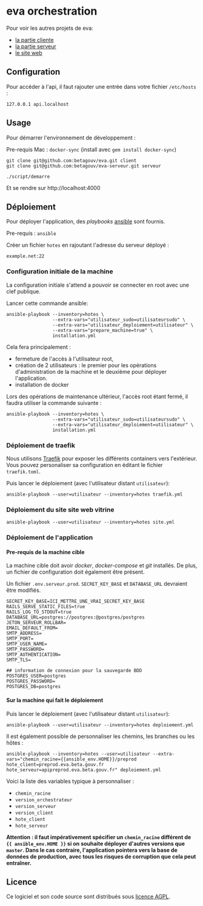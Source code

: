 # eva orchestration

Pour voir les autres projets de eva:

- [la partie cliente](https://github.com/betagouv/eva)
- [la partie serveur](https://github.com/betagouv/eva-serveur)
- [le site web](https://github.com/betagouv/eva-www)

## Configuration

Pour accéder à l'api, il faut rajouter une entrée dans votre fichier `/etc/hosts` :

    127.0.0.1 api.localhost

## Usage

Pour démarrer l'environnement de développement :

Pre-requis Mac : `docker-sync` (install avec `gem install docker-sync`)


    git clone git@github.com:betagouv/eva.git client
    git clone git@github.com:betagouv/eva-serveur.git serveur

    ./script/demarre

Et se rendre sur http://localhost:4000

## Déploiement

Pour déployer l'application, des *playbooks* [ansible][] sont fournis.

Pre-requis : `ansible`

Créer un fichier `hotes` en rajoutant l'adresse du serveur déployé :

    example.net:22

### Configuration initiale de la machine

La configuration initiale s'attend a pouvoir se connecter en root avec une clef publique.

Lancer cette commande ansible:

    ansible-playbook --inventory=hotes \
                     --extra-vars="utilisateur_sudo=utilisateursudo" \
                     --extra-vars="utilisateur_deploiement=utilisateur" \
                     --extra-vars="prepare_machine=true" \
                     installation.yml

Cela fera principalement :
 - fermeture de l'accès à l'utilisateur root,
 - création de 2 utilisateurs : le premier pour les opérations d'administration de la machine et le deuxième pour déployer l'application.
 - installation de docker

Lors des opérations de maintenance ultérieur, l'accès root étant fermé, il
faudra utiliser la commande suivante :

    ansible-playbook --inventory=hotes \
                     --extra-vars="utilisateur_sudo=utilisateursudo" \
                     --extra-vars="utilisateur_deploiement=utilisateur" \
                     installation.yml

### Déploiement de traefik

Nous utilisons [Traefik][] pour exposer les différents containers vers l'extérieur. Vous pouvez personaliser sa configuration en éditant le fichier `traefik.toml`.

Puis lancer le déploiement (avec l'utilisateur distant `utilisateur`):

    ansible-playbook --user=utilisateur --inventory=hotes traefik.yml

### Déploiement du site site web vitrine

    ansible-playbook --user=utilisateur --inventory=hotes site.yml

### Déploiement de l'application

#### Pre-requis de la machine cible

La machine cible doit avoir *docker*, *docker-compose* et *git* installés.
De plus, un fichier de configuration doit également être présent.

Un fichier `.env.serveur.prod`. `SECRET_KEY_BASE` et `DATABASE_URL` devraient être modifiés.

    SECRET_KEY_BASE=ICI_METTRE_UNE_VRAI_SECRET_KEY_BASE
    RAILS_SERVE_STATIC_FILES=true
    RAILS_LOG_TO_STDOUT=true
    DATABASE_URL=postgres://postgres:@postgres/postgres
    JETON_SERVEUR_ROLLBAR=
    EMAIL_DEFAULT_FROM=
    SMTP_ADDRESS=
    SMTP_PORT=
    SMTP_USER_NAME=
    SMTP_PASSWORD=
    SMTP_AUTHENTICATION=
    SMTP_TLS=

    ## information de connexion pour la sauvegarde BDD
    POSTGRES_USER=postgres
    POSTGRES_PASSWORD=
    POSTGRES_DB=postgres

#### Sur la machine qui fait le déploiement

Puis lancer le déploiement (avec l'utilisateur distant `utilisateur`):

    ansible-playbook --user=utilisateur --inventory=hotes deploiement.yml

Il est également possible de personnaliser les chemins, les branches ou les hôtes :

    ansible-playbook --inventory=hotes --user=utilisateur --extra-vars="chemin_racine={{ansible_env.HOME}}/preprod hote_client=preprod.eva.beta.gouv.fr hote_serveur=apipreprod.eva.beta.gouv.fr" deploiement.yml

Voici la liste des variables typique à personnaliser :

- `chemin_racine`
- `version_orchestrateur`
- `version_serveur`
- `version_client`
- `hote_client`
- `hote_serveur`

**Attention : il faut impérativement spécifier un `chemin_racine` différent de `{{ ansible_env.HOME }}` si on souhaite déployer d'autres versions que `master`. Dans le cas contraire, l'application pointera vers la base de données de production, avec tous les risques de corruption que cela peut entraîner.**

## Licence

Ce logiciel et son code source sont distribués sous [licence AGPL](https://www.gnu.org/licenses/why-affero-gpl.fr.html).

[ansible]: https://www.ansible.com/
[traefik]: https://traefik.io/
